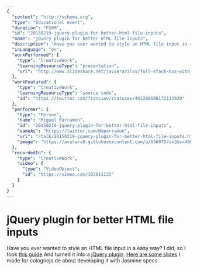 ```yaml
---
{
  "context": "http://schema.org",
  "type": "Educational event",
  "duration": "P30M",
  "id": "20150219-jquery-plugin-for-better-html-file-inputs",
  "name": "jQuery plugin for better HTML file inputs",
  "description": "Have you ever wanted to style an HTML file input in a easy way? I did, so I took [this guide](quirksmode.org/dom/inputfile.html) And turned it into a [jQuery plugin](plugins.jquery.com/enhancedfileinput/). [Here are some slides](http://www.developingandstuff.com/2013/01/jquery-plugin-for-better-html-file.html) I made for colognejs.de about developing it with Jasmine specs.",
  "inLanguage": "en",
  "workPerformed": {
    "type": "CreativeWork",
    "learningResourceType": "presentation",
    "url": "http://www.slideshare.net/javierarilos/full-stack-bus-with-javascript-rabbitmq-and-postaljs"
  },
  "workFeatured": {
    "type": "CreativeWork",
    "learningResourceType": "source code",
    "id": "https://twitter.com/franciov/statuses/461288608172113920"
  },
  "performer": {
    "type": "Person",
    "name": "Miguel Parramon",
    "id": "20150219-jquery-plugin-for-better-html-file-inputs",
    "sameAs": "https://twitter.com/@mparramon",
    "url": "/talk/20150219-jquery-plugin-for-better-html-file-inputs.html",
    "image": "https://avatars0.githubusercontent.com/u/636075?v=3&s=400"
  },
  "recordedIn": {
    "type": "CreativeWork",
    "video": {
      "type": "VideoObject",
      "id": "https://vimeo.com/102811135"
    }
  }
}
---
```

# jQuery plugin for better HTML file inputs

Have you ever wanted to style an HTML file input in a easy way? I did, so I took [this guide](quirksmode.org/dom/inputfile.html) And turned it into a [jQuery plugin](plugins.jquery.com/enhancedfileinput/). [Here are some slides](http://www.developingandstuff.com/2013/01/jquery-plugin-for-better-html-file.html) I made for colognejs.de about developing it with Jasmine specs.
